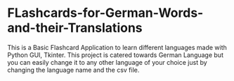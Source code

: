# FLashcards-for-German-Words-and-their-Translations
This is a Basic Flashcard Application to learn different languages made with Python GUI, Tkinter.  This project is catered towards German Language but you can easily change it to any other language of your choice just by changing the language name and the csv file.
